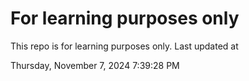 # For learning purposes only
This repo is for learning purposes only.
Last updated at

Thursday, November 7, 2024 7:39:28 PM

